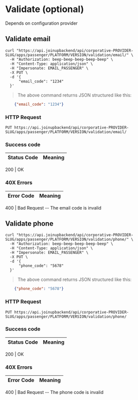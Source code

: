 # Validate (optional)

Depends on configuration provider

## Validate email

```shell
curl "https://api.joinupbackend/api/corporative-PROVIDER-SLUG/apps/passenger/PLATFORM/VERSION/validation/email/" \
  -H "Authorization: beep-beep-beep-beep-beep" \
  -H "Content-Type: application/json" \
  -H "Impersonate: EMAIL_PASSENGER" \
  -X PUT \
  -d '{
      "email_code": "1234"
  }'
```

> The above command returns JSON structured like this:

```json
    {"email_code": "1234"}
```
### HTTP Request

`PUT https://api.joinupbackend/api/corporative-PROVIDER-SLUG/apps/passenger/PLATFORM/VERSION/validation/email/`


### Success code

Status Code | Meaning
---------- | -------

200 | OK

### 40X Errors

Error Code | Meaning
---------- | -------

400 | Bad Request -- The email code is invalid


## Validate phone

```shell
curl "https://api.joinupbackend/api/corporative-PROVIDER-SLUG/apps/passenger/PLATFORM/VERSION/validation/phone/" \
  -H "Authorization: beep-beep-beep-beep-beep" \
  -H "Content-Type: application/json" \
  -H "Impersonate: EMAIL_PASSENGER" \
  -X PUT \
  -d '{
      "phone_code": "5678"
  }'
```

> The above command returns JSON structured like this:

```json
    {"phone_code": "5678"}
```

### HTTP Request

`PUT https://api.joinupbackend/api/corporative-PROVIDER-SLUG/apps/passenger/PLATFORM/VERSION/validation/phone/`


### Success code

Status Code | Meaning
---------- | -------

200 | OK

### 40X Errors

Error Code | Meaning
---------- | -------

400 | Bad Request -- The phone code is invalid
